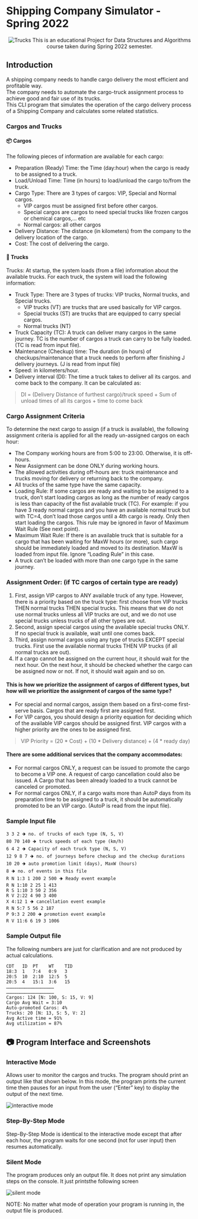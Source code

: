# Shipping Company Simulator - Spring 2022
<div align = "center">
  
  ![Trucks](https://user-images.githubusercontent.com/29122581/170028682-a60b3954-15ef-472a-84f6-9eba11109cee.png)
  This is an educational Project for Data Structures and Algorithms course taken during Spring 2022 semester.
</div>

## Introduction
A shipping company needs to handle cargo delivery the most efficient and profitable way.  
The company needs to automate the cargo-truck assignment process to achieve good and fair use
of its trucks.  
This CLI program that simulates the operation of the cargo delivery process of a Shipping Company and calculates some related statistics.

### Cargos and Trucks
#### 📦 Cargos
The following pieces of information are available for each cargo:
* Preparation (Ready) Time: the Time (day:hour) when the cargo is ready to be
assigned to a truck.
* Load/Unload Time: Time (in hours) to load/unload the cargo to/from the truck.
* Cargo Type: There are 3 types of cargos: VIP, Special and Normal cargos.
  * VIP cargos must be assigned first before other cargos.
  * Special cargos are cargos to need special trucks like frozen cargos or
chemical cargos,… etc
  * Normal cargos: all other cargos
* Delivery Distance: The distance (in kilometers) from the company to the delivery
location of the cargo.
* Cost: The cost of delivering the cargo.

#### 🚚 Trucks
Trucks:
At startup, the system loads (from a file) information about the available trucks. For
each truck, the system will load the following information:
* Truck Type: There are 3 types of trucks: VIP trucks, Normal trucks, and Special
trucks.
  * VIP trucks (VT) are trucks that are used basically for VIP cargos.
  * Special trucks (ST) are trucks that are equipped to carry special cargos.
  * Normal trucks (NT)
* Truck Capacity (TC): A truck can deliver many cargos in the same journey. TC is
the number of cargos a truck can carry to be fully loaded. (TC is read from input
file).
* Maintenance (Checkup) time: The duration (in hours) of checkups/maintenance
that a truck needs to perform after finishing J delivery journeys. (J is read from
input file)
* Speed: in kilometers/hour.
* Delivery interval (DI): The time a truck takes to deliver all its cargos. and come
back to the company. It can be calculated as:
> DI = (Delivery Distance of furthest cargo)/truck speed + Sum of unload times of all
its cargos + time to come back

### Cargo Assignment Criteria
To determine the next cargo to assign (if a truck is available), the following assignment criteria is applied for all the ready un-assigned cargos on each hour:
* The Company working hours are from 5:00 to 23:00. Otherwise, it is off-hours.
* New Assignment can be done ONLY during working hours.
* The allowed activities during off-hours are: truck maintenance and trucks moving
for delivery or returning back to the company.
* All trucks of the same type have the same capacity.
* Loading Rule: If some cargos are ready and waiting to be assigned to a truck,
don’t start loading cargos as long as the number of ready cargos is less than
capacity of the fist available truck (TC).
For example: if you have 3 ready normal cargos and you have an available normal
truck but with TC=4, don’t load those cargos until a 4th cargo is ready. Only then
start loading the cargos. This rule may be ignored in favor of Maximum Wait Rule
(See next point).
* Maximum Wait Rule: If there is an available truck that is suitable for a cargo that
has been waiting for MaxW hours (or more), such cargo should be immediately
loaded and moved to its destination. MaxW is loaded from input file. Ignore
“Loading Rule” in this case.
* A truck can’t be loaded with more than one cargo type in the same journey.

### Assignment Order: (if TC cargos of certain type are ready)
1. First, assign VIP cargos to ANY available truck of any type. However, there is a
priority based on the truck type: first choose from VIP trucks THEN normal
trucks THEN special trucks. This means that we do not use normal trucks unless
all VIP trucks are out, and we do not use special trucks unless trucks of all other
types are out.
2. Second, assign special cargos using the available special trucks ONLY. If no
special truck is available, wait until one comes back.
3. Third, assign normal cargos using any type of trucks EXCEPT special trucks.
First use the available normal trucks THEN VIP trucks (if all normal trucks are
out).
4. If a cargo cannot be assigned on the current hour, it should wait for the next
hour. On the next hour, it should be checked whether the cargo can be assigned
now or not. If not, it should wait again and so on.

#### This is how we prioritize the assignment of cargos of different types, but how will we prioritize the assignment of cargos of the same type?
* For special and normal cargos, assign them based on a first-come first-serve
basis. Cargos that are ready first are assigned first.
* For VIP cargos, you should design a priority equation for deciding which of the
available VIP cargos should be assigned first. VIP cargos with a higher priority
are the ones to be assigned first.
> VIP Priority = (20 * Cost) + (10 * Delivery distance) + (4 * ready day)

#### There are some additional services that the company accommodates:
* For normal cargos ONLY, a request can be issued to promote the cargo to
become a VIP one. A request of cargo cancellation could also be issued.
A Cargo that has been already loaded to a truck cannot be canceled or
promoted.
* For normal cargos ONLY, if a cargo waits more than AutoP days from its
preparation time to be assigned to a truck, it should be automatically
promoted to be an VIP cargo. (AutoP is read from the input file).

### Sample Input file
```
3 3 2 🡺 no. of trucks of each type (N, S, V)
80 70 140 🡺 truck speeds of each type (km/h)
6 4 2 🡺 Capacity of each truck type (N, S, V)
12 9 8 7 🡺 no. of journeys before checkup and the checkup durations
10 20 🡺 auto promotion limit (days), MaxW (hours)
8 🡺 no. of events in this file
R N 1:3 1 200 2 500 🡺 Ready event example
R N 1:10 2 25 1 413
R S 1:10 3 50 2 356
R V 2:22 4 90 3 400
X 4:12 1 🡺 cancellation event example
R N 5:7 5 56 2 187
P 9:3 2 200 🡺 promotion event example
R V 11:6 6 19 3 1006
```

### Sample Output file
The following numbers are just for clarification and are not produced by actual
calculations.
```
CDT   ID  PT    WT    TID
18:3  1   7:4   0:9   3
20:5  10  2:10  12:5  5
20:5  4   15:1  3:6   15
………………………………………………
………………………………………………
Cargos: 124 [N: 100, S: 15, V: 9]
Cargo Avg Wait = 3:10
Auto-promoted Caros: 4%
Trucks: 20 [N: 13, S: 5, V: 2]
Avg Active time = 91%
Avg utilization = 87%
```

## 📷 Program Interface and Screenshots
### Interactive Mode
Allows user to monitor the cargos and trucks. The
program should print an output like that shown below. In this mode, the program
prints the current time then pauses for an input from the user (“Enter” key) to display the output of the next time.

![interactive mode](https://user-images.githubusercontent.com/29122581/170033471-d2ab7a87-ad17-499c-823f-6952831dad91.png)
### Step-By-Step Mode
Step-By-Step Mode is identical to the interactive mode except that after
each hour, the program waits for one second (not for user input) then resumes
automatically.
### Silent Mode
The program produces only an output file. It does not print any simulation steps on the console. It just printsthe following screen

![silent mode](https://user-images.githubusercontent.com/29122581/170032981-2b74415b-c808-4660-a68d-6124b986f76a.png)

NOTE: No matter what mode of operation your program is running in, the output file is produced.
